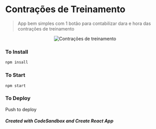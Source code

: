 # Contrações de Treinamento
> App bem simples com 1 botão para contabilizar dara e hora das contrações de treinamento

<p align="center"> 
  <img src="https://i.imgur.com/imVLG8I.jpg" alt="Contrações de treinamento" />
</p>

### To Install
`npm insall`

### To Start
`npm start`

### To Deploy
Push to deploy







##### Created with CodeSandbox and Create React App

